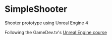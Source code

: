 # SimpleShooter

Shooter prototype using Unreal Engine 4

Following the GameDev.tv's [Unreal Engine course](https://www.udemy.com/course/unrealcourse/)
